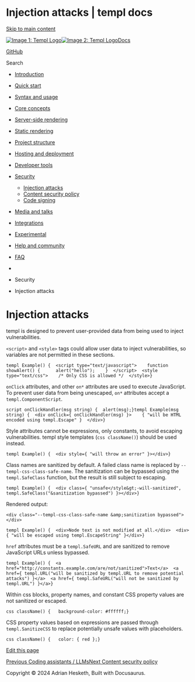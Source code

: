 Injection attacks | templ docs
===============

[Skip to main content](https://templ.guide/security/injection-attacks#__docusaurus_skipToContent_fallback)

[![Image 1: Templ Logo](https://templ.guide/img/logo.svg)![Image 2: Templ Logo](https://templ.guide/img/logo.svg)](https://templ.guide/)[Docs](https://templ.guide/)

[GitHub](https://github.com/a-h/templ)

Search

*   [Introduction](https://templ.guide/)
*   [Quick start](https://templ.guide/quick-start/installation)
    
*   [Syntax and usage](https://templ.guide/syntax-and-usage/basic-syntax)
    
*   [Core concepts](https://templ.guide/core-concepts/components)
    
*   [Server-side rendering](https://templ.guide/server-side-rendering/creating-an-http-server-with-templ)
    
*   [Static rendering](https://templ.guide/static-rendering/generating-static-html-files-with-templ)
    
*   [Project structure](https://templ.guide/project-structure/project-structure)
    
*   [Hosting and deployment](https://templ.guide/hosting-and-deployment/hosting-on-aws-lambda)
    
*   [Developer tools](https://templ.guide/developer-tools/cli)
    
*   [Security](https://templ.guide/security/injection-attacks)
    
    *   [Injection attacks](https://templ.guide/security/injection-attacks)
    *   [Content security policy](https://templ.guide/security/content-security-policy)
    *   [Code signing](https://templ.guide/security/code-signing)
*   [Media and talks](https://templ.guide/media/)
*   [Integrations](https://templ.guide/integrations/web-frameworks)
    
*   [Experimental](https://templ.guide/experimental/overview)
    
*   [Help and community](https://templ.guide/help-and-community/)
*   [FAQ](https://templ.guide/faq/)

*   [](https://templ.guide/)
*   Security
*   Injection attacks

Injection attacks
=================

templ is designed to prevent user-provided data from being used to inject vulnerabilities.

`<script>` and `<style>` tags could allow user data to inject vulnerabilities, so variables are not permitted in these sections.

```
templ Example() {  <script type="text/javascript">    function showAlert() {      alert("hello");    }  </script>  <style type="text/css">    /* Only CSS is allowed */  </style>}
```

`onClick` attributes, and other `on*` attributes are used to execute JavaScript. To prevent user data from being unescaped, `on*` attributes accept a `templ.ComponentScript`.

```
script onClickHandler(msg string) {  alert(msg);}templ Example(msg string) {  <div onClick={ onClickHandler(msg) }>    { "will be HTML encoded using templ.Escape" }  </div>}
```

Style attributes cannot be expressions, only constants, to avoid escaping vulnerabilities. templ style templates (`css className()`) should be used instead.

```
templ Example() {  <div style={ "will throw an error" }></div>}
```

Class names are sanitized by default. A failed class name is replaced by `--templ-css-class-safe-name`. The sanitization can be bypassed using the `templ.SafeClass` function, but the result is still subject to escaping.

```
templ Example() {  <div class={ "unsafe</style&gt;-will-sanitized", templ.SafeClass("&sanitization bypassed") }></div>}
```

Rendered output:

```
<div class="--templ-css-class-safe-name &amp;sanitization bypassed"></div>
```

```
templ Example() {  <div>Node text is not modified at all.</div>  <div>{ "will be escaped using templ.EscapeString" }</div>}
```

`href` attributes must be a `templ.SafeURL` and are sanitized to remove JavaScript URLs unless bypassed.

```
templ Example() {  <a href="http://constants.example.com/are/not/sanitized">Text</a>  <a href={ templ.URL("will be sanitized by templ.URL to remove potential attacks") }</a>  <a href={ templ.SafeURL("will not be sanitized by templ.URL") }</a>}
```

Within css blocks, property names, and constant CSS property values are not sanitized or escaped.

```
css className() {	background-color: #ffffff;}
```

CSS property values based on expressions are passed through `templ.SanitizeCSS` to replace potentially unsafe values with placeholders.

```
css className() {	color: { red };}
```

[Edit this page](https://github.com/a-h/templ/tree/main/docs/docs/10-security/01-injection-attacks.md)

[Previous Coding assistants / LLMs](https://templ.guide/developer-tools/llm)[Next Content security policy](https://templ.guide/security/content-security-policy)

Copyright © 2024 Adrian Hesketh, Built with Docusaurus.